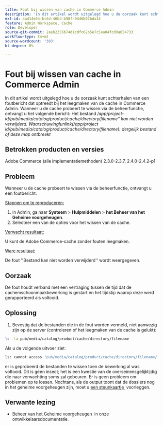 ```yaml
---
title: Fout bij wissen van cache in Commerce Admin
description: 'In dit artikel wordt uitgelegd hoe u de oorzaak kunt achterhalen van een foutbericht dat optreedt bij het leegmaken van de cache in Commerce Admin. Wanneer u de cache probeert te wissen via de beheerfunctie, ontvangt u het volgende bericht:'
exl-id: aa414e04-bc6d-46bd-b98f-0446b97bda14
feature: Admin Workspace, Cache
role: Developer
source-git-commit: 2aeb2355b74d1cdfc62b5e7c5aa04fcd0a654733
workflow-type: tm+mt
source-wordcount: '303'
ht-degree: 0%

---
```


# Fout bij wissen van cache in Commerce Admin

In dit artikel wordt uitgelegd hoe u de oorzaak kunt achterhalen van een foutbericht dat optreedt bij het leegmaken van de cache in Commerce Admin. Wanneer u de cache probeert te wissen via de beheerfunctie, ontvangt u het volgende bericht:
Het bestand */app/project-id/pub/media/catalog/product/cache/directory/filename&quot; kan niet worden verwijderd. Waarschuwing!unlink(/app/project id/pub/media/catalog/product/cache/directory/filename): dergelijk bestand of deze map ontbreekt*

## Betrokken producten en versies

Adobe Commerce (alle implementatiemethoden) 2.3.0-2.3.7, 2.4.0-2.4.2-p1

## Probleem

Wanneer u de cache probeert te wissen via de beheerfunctie, ontvangt u een foutbericht.

<u> Stappen om te reproduceren:</u>

1. In Admin, ga naar **Systeem** > **Hulpmiddelen** > **het Beheer van het Geheime voorgeheugen**.
1. Selecteer een van de opties voor het wissen van de cache.

<u> Verwacht resultaat:</u>

U kunt de Adobe Commerce-cache zonder fouten leegmaken.

<u> Ware resultaat:</u>

De fout &#39;&#39;Bestand kan niet worden verwijderd&#39;&#39; wordt weergegeven.

## Oorzaak

De fout houdt verband met een vertraging tussen de tijd dat de cachemschoonmaakbewerking is gestart en het tijdstip waarop deze werd gerapporteerd als voltooid.

## Oplossing

1. Bevestig dat de bestanden die in de fout worden vermeld, niet aanwezig zijn op de server (controleren of het leegmaken van de cache is gelukt):

```bash
ls -la pub/media/catalog/product/cache/directory/filename
```

Als u de volgende uitvoer ziet:

```bash
ls: cannot access 'pub/media/catalog/product/cache/directory/filename/': No such file or directory
```

er is geprobeerd de bestanden te wissen toen de bewerking al was voltooid. Dit is geen insect; het is een kwestie van de overseinensgelijktijdig die naar verwachting soms zal gebeuren. Er is geen probleem om problemen op te lossen.
Nochtans, als de output toont dat de dossiers nog in het geheime voorgeheugen zijn, moet u [&#x200B; een steunkaartje &#x200B;](/help/help-center-guide/help-center/magento-help-center-user-guide.md#submit-ticket) voorleggen.

## Verwante lezing

* [&#x200B; Beheer van het Geheime voorgeheugen &#x200B;](https://experienceleague.adobe.com/nl/docs/commerce-admin/systems/tools/cache-management) in onze ontwikkelaarsdocumentatie.
